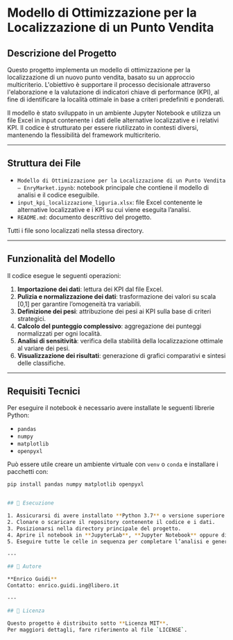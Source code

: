 # Modello di Ottimizzazione per la Localizzazione di un Punto Vendita

## Descrizione del Progetto

Questo progetto implementa un modello di ottimizzazione per la localizzazione di un nuovo punto vendita, basato su un approccio multicriterio. L'obiettivo è supportare il processo decisionale attraverso l'elaborazione e la valutazione di indicatori chiave di performance (KPI), al fine di identificare la località ottimale in base a criteri predefiniti e ponderati.

Il modello è stato sviluppato in un ambiente Jupyter Notebook e utilizza un file Excel in input contenente i dati delle alternative localizzative e i relativi KPI. Il codice è strutturato per essere riutilizzato in contesti diversi, mantenendo la flessibilità del framework multicriterio.

---

## Struttura dei File

- `Modello di Ottimizzazione per la Localizzazione di un Punto Vendita – EnryMarket.ipynb`: notebook principale che contiene il modello di analisi e il codice eseguibile.
- `input_kpi_localizzazione_liguria.xlsx`: file Excel contenente le alternative localizzative e i KPI su cui viene eseguita l’analisi.
- `README.md`: documento descrittivo del progetto.

Tutti i file sono localizzati nella stessa directory.

---

## Funzionalità del Modello

Il codice esegue le seguenti operazioni:

1. **Importazione dei dati**: lettura dei KPI dal file Excel.
2. **Pulizia e normalizzazione dei dati**: trasformazione dei valori su scala [0,1] per garantire l’omogeneità tra variabili.
3. **Definizione dei pesi**: attribuzione dei pesi ai KPI sulla base di criteri strategici.
4. **Calcolo del punteggio complessivo**: aggregazione dei punteggi normalizzati per ogni località.
5. **Analisi di sensitività**: verifica della stabilità della localizzazione ottimale al variare dei pesi.
6. **Visualizzazione dei risultati**: generazione di grafici comparativi e sintesi delle classifiche.

---

## Requisiti Tecnici

Per eseguire il notebook è necessario avere installate le seguenti librerie Python:

- `pandas`
- `numpy`
- `matplotlib`
- `openpyxl`

Può essere utile creare un ambiente virtuale con `venv` o `conda` e installare i pacchetti con:

```bash
pip install pandas numpy matplotlib openpyxl


## 🔧 Esecuzione

1. Assicurarsi di avere installato **Python 3.7** o versione superiore.
2. Clonare o scaricare il repository contenente il codice e i dati.
3. Posizionarsi nella directory principale del progetto.
4. Aprire il notebook in **JupyterLab**, **Jupyter Notebook** oppure direttamente in **Visual Studio Code** con estensione Jupyter attiva.
5. Eseguire tutte le celle in sequenza per completare l’analisi e generare i risultati.

---

## 👤 Autore

**Enrico Guidi**  
Contatto: enrico.guidi.ing@libero.it

---

## 📜 Licenza

Questo progetto è distribuito sotto **Licenza MIT**.  
Per maggiori dettagli, fare riferimento al file `LICENSE`.
